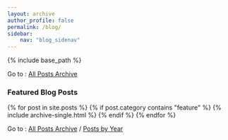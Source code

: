 ```yaml
---
layout: archive
author_profile: false
permalink: /blog/
sidebar:
    nav: "blog_sidenav"
---
```


{% include base_path %}

Go to : [All Posts Archive](/blog_archive)

<h3 class="archive__subtitle">Featured Blog Posts</h3>

{% for post in site.posts %}
  {% if post.category contains "feature" %}
    {% include archive-single.html %}
  {% endif %}
{% endfor %}

Go to : [All Posts Archive](/blog_archive) / [Posts by Year](/year-archive)
